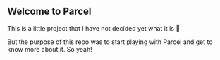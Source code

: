 ## Welcome to Parcel
This is a little project that I have not decided yet what it is 🔮

 But the purpose of this repo was to start playing with Parcel and get to know more about it. So yeah!